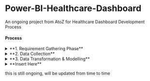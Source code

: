 # Power-BI-Healthcare-Dashboard
An ongoing project from AtoZ for Healthcare Dashboard Development Process

#### Process
<details>

<summary>**1. Requirement Gathering Phase**</summary>

- Identify Stakeholder
  > establish point of contact (user who use dashboard, clarify your doubt)
- Understand business objective
  > meeting & communication, set objective & goal,
- Data study
  > data source, column desc, data type, volume/frequency & Data quality
- Define Scope
  > doc KPI, timeline, expectation

Never forget to document your step
80: 20 rule
keep 80 buffer
always overdeliver

_Let's understand the project_

Project Goal: 
1. Track curent status of patient waiting list
2. Analyze historical monthly trend of waiting list in Inpatient & Outpatient categories
3. Detail speciality level and age profile analysis

Metric:
1. Avg & Median of waiting list
2. Current total wait list

Views required:
1. Summary sheet
2. Detail page of granular analysis
   
</details>



<details>

<summary>**2. Data Collection**</summary>

Data connectors: excel, csv, sql db, Azure, JSON, Web

we use central folder connecteor
multiple excel file, form relationship
https://www.youtube.com/watch?v=G8ikAJele_s&list=WL&index=4&t=19s


when there are multiple file, check:
1. Column count are the same
2. Column header are the same

load the data


</details>

<details>

<summary>**3. Data Transformation & Modelling**</summary>

_What you need to check_
1. Data type (is correct with column content)
2. Date column (double check)
3. Split, add, merge when needed
4. total rows (transform>count row>remove at applied step(to not be confused)) tally with csv
5. form join by rename column that is the same thing
6. add column
7. Append table (combine to be new table)

dont forget to close and apply

hiding view the inpatient/outpatient table to avoid confusion (in modelwindow)




</details>

<details>

<summary>**Insert Here**</summary>

</details>



this is still ongoing, will be updated from time to time
